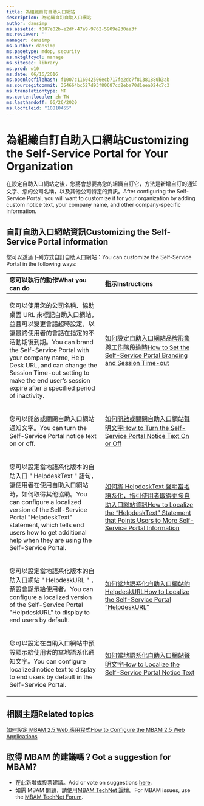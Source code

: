 ```yaml
---
title: 為組織自訂自助入口網站
description: 為組織自訂自助入口網站
author: dansimp
ms.assetid: f007e02b-e2df-47a9-9762-5909e230aa3f
ms.reviewer: ''
manager: dansimp
ms.author: dansimp
ms.pagetype: mdop, security
ms.mktglfcycl: manage
ms.sitesec: library
ms.prod: w10
ms.date: 06/16/2016
ms.openlocfilehash: f1007c116042506ecb717fe2dc7f81381880b3ab
ms.sourcegitcommit: 354664bc527d93f80687cd2eba70d1eea024c7c3
ms.translationtype: MT
ms.contentlocale: zh-TW
ms.lasthandoff: 06/26/2020
ms.locfileid: "10810455"
---
```

# <span data-ttu-id="7912a-103">為組織自訂自助入口網站</span><span class="sxs-lookup"><span data-stu-id="7912a-103">Customizing the Self-Service Portal for Your Organization</span></span>


<span data-ttu-id="7912a-104">在設定自助入口網站之後，您將會想要為您的組織自訂它，方法是新增自訂的通知文字、您的公司名稱，以及其他公司特定的資訊。</span><span class="sxs-lookup"><span data-stu-id="7912a-104">After configuring the Self-Service Portal, you will want to customize it for your organization by adding custom notice text, your company name, and other company-specific information.</span></span>

## <span data-ttu-id="7912a-105">自訂自助入口網站資訊</span><span class="sxs-lookup"><span data-stu-id="7912a-105">Customizing the Self-Service Portal information</span></span>


<span data-ttu-id="7912a-106">您可以透過下列方式自訂自助入口網站：</span><span class="sxs-lookup"><span data-stu-id="7912a-106">You can customize the Self-Service Portal in the following ways:</span></span>

<table>
<colgroup>
<col width="50%" />
<col width="50%" />
</colgroup>
<thead>
<tr class="header">
<th align="left"><span data-ttu-id="7912a-107">您可以執行的動作</span><span class="sxs-lookup"><span data-stu-id="7912a-107">What you can do</span></span></th>
<th align="left"><span data-ttu-id="7912a-108">指示</span><span class="sxs-lookup"><span data-stu-id="7912a-108">Instructions</span></span></th>
</tr>
</thead>
<tbody>
<tr class="odd">
<td align="left"><p><span data-ttu-id="7912a-109">您可以使用您的公司名稱、協助桌面 URL 來標記自助入口網站，並且可以變更會話超時設定，以讓最終使用者的會話在指定的不活動期後到期。</span><span class="sxs-lookup"><span data-stu-id="7912a-109">You can brand the Self-Service Portal with your company name, Help Desk URL, and can change the Session Time-out setting to make the end user’s session expire after a specified period of inactivity.</span></span></p></td>
<td align="left"><p><a href="how-to-set-the-self-service-portal-branding-and-session-time-out.md" data-raw-source="[How to Set the Self-Service Portal Branding and Session Time-out](how-to-set-the-self-service-portal-branding-and-session-time-out.md)"><span data-ttu-id="7912a-110">如何設定自助入口網站品牌形象與工作階段逾時</span><span class="sxs-lookup"><span data-stu-id="7912a-110">How to Set the Self-Service Portal Branding and Session Time-out</span></span></a></p></td>
</tr>
<tr class="even">
<td align="left"><p><span data-ttu-id="7912a-111">您可以開啟或關閉自助入口網站通知文字。</span><span class="sxs-lookup"><span data-stu-id="7912a-111">You can turn the Self-Service Portal notice text on or off.</span></span></p></td>
<td align="left"><p><a href="how-to-turn-the-self-service-portal-notice-text-on-or-off.md" data-raw-source="[How to Turn the Self-Service Portal Notice Text On or Off](how-to-turn-the-self-service-portal-notice-text-on-or-off.md)"><span data-ttu-id="7912a-112">如何開啟或關閉自助入口網站聲明文字</span><span class="sxs-lookup"><span data-stu-id="7912a-112">How to Turn the Self-Service Portal Notice Text On or Off</span></span></a></p></td>
</tr>
<tr class="odd">
<td align="left"><p><span data-ttu-id="7912a-113">您可以設定當地語系化版本的自助入口 &quot; HelpdeskText &quot; 語句，讓使用者在使用自助入口網站時，如何取得其他協助。</span><span class="sxs-lookup"><span data-stu-id="7912a-113">You can configure a localized version of the Self-Service Portal &quot;HelpdeskText&quot; statement, which tells end users how to get additional help when they are using the Self-Service Portal.</span></span></p></td>
<td align="left"><p><a href="how-to-localize-the-helpdesktext-statement-that-points-users-to-more-self-service-portal-information.md" data-raw-source="[How to Localize the “HelpdeskText” Statement that Points Users to More Self-Service Portal Information](how-to-localize-the-helpdesktext-statement-that-points-users-to-more-self-service-portal-information.md)"><span data-ttu-id="7912a-114">如何將 HelpdeskText 聲明當地語系化，指引使用者取得更多自助入口網站資訊</span><span class="sxs-lookup"><span data-stu-id="7912a-114">How to Localize the “HelpdeskText” Statement that Points Users to More Self-Service Portal Information</span></span></a></p></td>
</tr>
<tr class="even">
<td align="left"><p><span data-ttu-id="7912a-115">您可以設定當地語系化版本的自助入口網站 &quot; HelpdeskURL &quot; ，預設會顯示給使用者。</span><span class="sxs-lookup"><span data-stu-id="7912a-115">You can configure a localized version of the Self-Service Portal &quot;HelpdeskURL&quot; to display to end users by default.</span></span></p></td>
<td align="left"><p><a href="how-to-localize-the-self-service-portal-helpdeskurl.md" data-raw-source="[How to Localize the Self-Service Portal “HelpdeskURL”](how-to-localize-the-self-service-portal-helpdeskurl.md)"><span data-ttu-id="7912a-116">如何當地語系化自助入口網站的 HelpdeskURL</span><span class="sxs-lookup"><span data-stu-id="7912a-116">How to Localize the Self-Service Portal “HelpdeskURL”</span></span></a></p></td>
</tr>
<tr class="odd">
<td align="left"><p><span data-ttu-id="7912a-117">您可以設定在自助入口網站中預設顯示給使用者的當地語系化通知文字。</span><span class="sxs-lookup"><span data-stu-id="7912a-117">You can configure localized notice text to display to end users by default in the Self-Service Portal.</span></span></p></td>
<td align="left"><p><a href="how-to-localize-the-self-service-portal-notice-text.md" data-raw-source="[How to Localize the Self-Service Portal Notice Text](how-to-localize-the-self-service-portal-notice-text.md)"><span data-ttu-id="7912a-118">如何當地語系化自助入口網站聲明文字</span><span class="sxs-lookup"><span data-stu-id="7912a-118">How to Localize the Self-Service Portal Notice Text</span></span></a></p></td>
</tr>
</tbody>
</table>

 



## <span data-ttu-id="7912a-119">相關主題</span><span class="sxs-lookup"><span data-stu-id="7912a-119">Related topics</span></span>


[<span data-ttu-id="7912a-120">如何設定 MBAM 2.5 Web 應用程式</span><span class="sxs-lookup"><span data-stu-id="7912a-120">How to Configure the MBAM 2.5 Web Applications</span></span>](how-to-configure-the-mbam-25-web-applications.md)

 

## <span data-ttu-id="7912a-121">取得 MBAM 的建議嗎？</span><span class="sxs-lookup"><span data-stu-id="7912a-121">Got a suggestion for MBAM?</span></span>
- <span data-ttu-id="7912a-122">在[此](http://mbam.uservoice.com/forums/268571-microsoft-bitlocker-administration-and-monitoring)新增或投票建議。</span><span class="sxs-lookup"><span data-stu-id="7912a-122">Add or vote on suggestions [here](http://mbam.uservoice.com/forums/268571-microsoft-bitlocker-administration-and-monitoring).</span></span> 
- <span data-ttu-id="7912a-123">如需 MBAM 問題，請使用[MBAM TechNet 論壇](https://social.technet.microsoft.com/Forums/home?forum=mdopmbam)。</span><span class="sxs-lookup"><span data-stu-id="7912a-123">For MBAM issues, use the [MBAM TechNet Forum](https://social.technet.microsoft.com/Forums/home?forum=mdopmbam).</span></span> 





